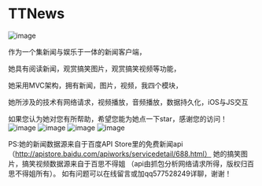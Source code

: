 # TTNews


![image](https://github.com/577528249/TTNews/blob/master/introductionimages/123.gif)


作为一个集新闻与娱乐于一体的新闻客户端，


她具有阅读新闻，观赏搞笑图片，观赏搞笑视频等功能，	


她采用MVC架构，拥有新闻，图片，视频，我四个模块，


她所涉及的技术有网络请求，视频播放，音频播放，数据持久化，iOS与JS交互


如果您认为她对您有所帮助，希望您能为她点一下star，感谢您的访问！
![image](https://github.com/577528249/TTNews/blob/master/introductionimages/IMG_0345)
![image](https://github.com/577528249/TTNews/blob/master/introductionimages/IMG_0346)
![image](https://github.com/577528249/TTNews/blob/master/introductionimages/IMG_0347)
![image](https://github.com/577528249/TTNews/blob/master/introductionimages/IMG_0348)





PS:她的新闻数据源来自于百度API Store里的免费新闻api
（http://apistore.baidu.com/apiworks/servicedetail/688.html）
她的搞笑图片，搞笑视频数据源来自于百思不得姐
（api由抓包分析网络请求所得，版权归百思不得姐所有）。 
如有问题可以在线留言或加qq577528249详聊，谢谢！
